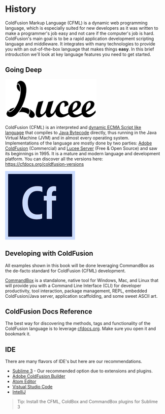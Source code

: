 # History

ColdFusion Markup Language (CFML) is a dynamic web programming language, which is especially suited for new developers as it was written to make a programmer's job easy and not care if the computer's job is hard.  ColdFusion's main goal is to be a rapid application development scripting language and middleware.  It integrates with many technologies to provide you with an out-of-the-box language that makes things **easy**. In this brief introduction we'll look at key language features you need to get started.

## Going Deep

<img src="assets/lucee.png" alt="Lucee Server" />



ColdFusion (CFML) is an interpreted and [dynamic ECMA Script like language](https://en.wikipedia.org/wiki/Dynamic_programming_language) that compiles to [Java Bytecode](https://en.wikipedia.org/wiki/Java_bytecode) directly, thus running in the Java Virtual Machine (JVM) and in almost every operating system.  Implementations of the language are mostly done by two parties: [Adobe ColdFusion](http://www.adobe.com/products/coldfusion-family.html) (Commercial) and [Lucee Server](http://lucee.org/) (Free & Open Source) and saw its beginnings in 1995.  It is a mature and modern language and development platform. You can discover all the versions here: https://cfdocs.org/coldfusion-versions

<img src="assets/acf.png" alt="Adobe ColdFusion" />


## Developing with ColdFusion

All examples shown in this book will be done leveraging CommandBox as the de-facto standard for ColdFusion (CFML) development.

[CommandBox](https://www.ortussolutions.com/products/commandbox) is a standalone, native tool for Windows, Mac, and Linux that will provide you with a Command Line Interface (CLI) for developer productivity, tool interaction, package management, REPL, embedded ColdFusion/Java server, application scaffolding, and some sweet ASCII art. 


## ColdFusion Docs Reference

The best way for discovering the methods, tags and functionality of the ColdFusion language is to leverage [cfdocs.org](https://cfdocs.org/).  Make sure you open it and bookmark it.

## IDE

There are many flavors of IDE's but here are our recommendations.

* [Sublime 3](https://www.sublimetext.com/3) - Our recommended option due to extensions and plugins.
* [Adobe ColdFusion Builder](http://www.adobe.com/products/coldfusion-builder.html)
* [Atom Editor](https://atom.io/)
* [Vistual Studio Code](https://code.visualstudio.com/)
* [IntelliJ](https://www.jetbrains.com/idea/)

> Tip: Install the CFML, ColdBox and CommandBox plugins for Sublime 3